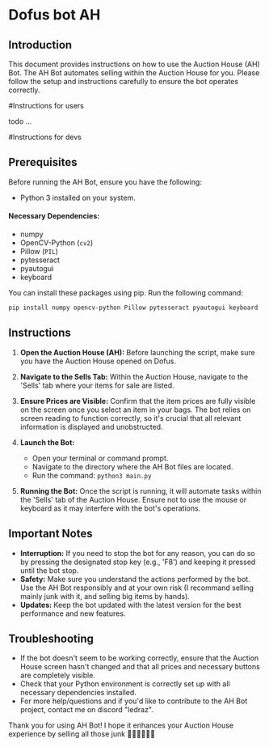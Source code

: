 # Dofus bot AH

## Introduction
This document provides instructions on how to use the Auction House (AH) Bot. The AH Bot automates selling within the Auction House for you. Please follow the setup and instructions carefully to ensure the bot operates correctly.

#Instructions for users

todo ...

#Instructions for devs

## Prerequisites
Before running the AH Bot, ensure you have the following:
- Python 3 installed on your system.

#### Necessary Dependencies:

- numpy
- OpenCV-Python (`cv2`)
- Pillow (`PIL`)
- pytesseract
- pyautogui
- keyboard

You can install these packages using pip. Run the following command:

```bash
pip install numpy opencv-python Pillow pytesseract pyautogui keyboard
```

## Instructions

1. **Open the Auction House (AH):** Before launching the script, make sure you have the Auction House opened on Dofus.

2. **Navigate to the Sells Tab:** Within the Auction House, navigate to the 'Sells' tab where your items for sale are listed.

3. **Ensure Prices are Visible:** Confirm that the item prices are fully visible on the screen once you select an item in your bags. The bot relies on screen reading to function correctly, so it's crucial that all relevant information is displayed and unobstructed.

4. **Launch the Bot:**
   - Open your terminal or command prompt.
   - Navigate to the directory where the AH Bot files are located.
   - Run the command: `python3 main.py`

5. **Running the Bot:** Once the script is running, it will automate tasks within the 'Sells' tab of the Auction House. Ensure not to use the mouse or keyboard as it may interfere with the bot's operations.

## Important Notes

- **Interruption:** If you need to stop the bot for any reason, you can do so by pressing the designated stop key (e.g., 'F8') and keeping it pressed until the bot stop.
- **Safety:** Make sure you understand the actions performed by the bot. Use the AH Bot responsibly and at your own risk (I recommand selling mainly junk with it, and selling big items by hands).
- **Updates:** Keep the bot updated with the latest version for the best performance and new features.

## Troubleshooting

- If the bot doesn't seem to be working correctly, ensure that the Auction House screen hasn't changed and that all prices and necessary buttons are completely visible.
- Check that your Python environment is correctly set up with all necessary dependencies installed.
- For more help/questions and if you'd like to contribute to the AH Bot project, contact me on discord "ledraz".


Thank you for using AH Bot! I hope it enhances your Auction House experience by selling all those junk 🤙🏻🤙🏻🤙🏻

